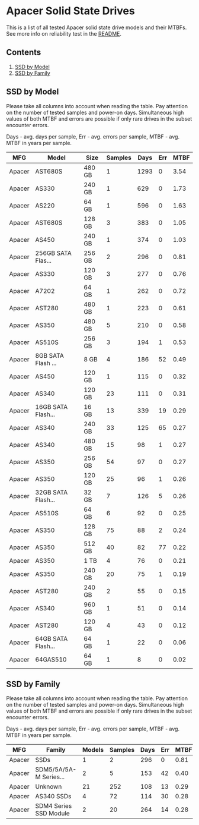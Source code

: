 Apacer Solid State Drives
=========================

This is a list of all tested Apacer solid state drive models and their MTBFs. See
more info on reliability test in the [README](https://github.com/linuxhw/SMART).

Contents
--------

1. [ SSD by Model  ](#ssd-by-model)
2. [ SSD by Family ](#ssd-by-family)

SSD by Model
------------

Please take all columns into account when reading the table. Pay attention on the
number of tested samples and power-on days. Simultaneous high values of both MTBF
and errors are possible if only rare drives in the subset encounter errors.

Days - avg. days per sample,
Err  - avg. errors per sample,
MTBF - avg. MTBF in years per sample.

| MFG       | Model              | Size   | Samples | Days  | Err   | MTBF |
|-----------|--------------------|--------|---------|-------|-------|------|
| Apacer    | AST680S            | 480 GB | 1       | 1293  | 0     | 3.54   |
| Apacer    | AS330              | 240 GB | 1       | 629   | 0     | 1.73   |
| Apacer    | AS220              | 64 GB  | 1       | 596   | 0     | 1.63   |
| Apacer    | AST680S            | 128 GB | 3       | 383   | 0     | 1.05   |
| Apacer    | AS450              | 240 GB | 1       | 374   | 0     | 1.03   |
| Apacer    | 256GB SATA Flas... | 256 GB | 2       | 296   | 0     | 0.81   |
| Apacer    | AS330              | 120 GB | 3       | 277   | 0     | 0.76   |
| Apacer    | A7202              | 64 GB  | 1       | 262   | 0     | 0.72   |
| Apacer    | AST280             | 480 GB | 1       | 223   | 0     | 0.61   |
| Apacer    | AS350              | 480 GB | 5       | 210   | 0     | 0.58   |
| Apacer    | AS510S             | 256 GB | 3       | 194   | 1     | 0.53   |
| Apacer    | 8GB SATA Flash ... | 8 GB   | 4       | 186   | 52    | 0.49   |
| Apacer    | AS450              | 120 GB | 1       | 115   | 0     | 0.32   |
| Apacer    | AS340              | 120 GB | 23      | 111   | 0     | 0.31   |
| Apacer    | 16GB SATA Flash... | 16 GB  | 13      | 339   | 19    | 0.29   |
| Apacer    | AS340              | 240 GB | 33      | 125   | 65    | 0.27   |
| Apacer    | AS340              | 480 GB | 15      | 98    | 1     | 0.27   |
| Apacer    | AS350              | 256 GB | 54      | 97    | 0     | 0.27   |
| Apacer    | AS350              | 120 GB | 25      | 96    | 1     | 0.26   |
| Apacer    | 32GB SATA Flash... | 32 GB  | 7       | 126   | 5     | 0.26   |
| Apacer    | AS510S             | 64 GB  | 6       | 92    | 0     | 0.25   |
| Apacer    | AS350              | 128 GB | 75      | 88    | 2     | 0.24   |
| Apacer    | AS350              | 512 GB | 40      | 82    | 77    | 0.22   |
| Apacer    | AS350              | 1 TB   | 4       | 76    | 0     | 0.21   |
| Apacer    | AS350              | 240 GB | 20      | 75    | 1     | 0.19   |
| Apacer    | AST280             | 240 GB | 2       | 55    | 0     | 0.15   |
| Apacer    | AS340              | 960 GB | 1       | 51    | 0     | 0.14   |
| Apacer    | AST280             | 120 GB | 4       | 43    | 0     | 0.12   |
| Apacer    | 64GB SATA Flash... | 64 GB  | 1       | 22    | 0     | 0.06   |
| Apacer    | 64GAS510           | 64 GB  | 1       | 8     | 0     | 0.02   |

SSD by Family
-------------

Please take all columns into account when reading the table. Pay attention on the
number of tested samples and power-on days. Simultaneous high values of both MTBF
and errors are possible if only rare drives in the subset encounter errors.

Days - avg. days per sample,
Err  - avg. errors per sample,
MTBF - avg. MTBF in years per sample.

| MFG       | Family                 | Models | Samples | Days  | Err   | MTBF |
|-----------|------------------------|--------|---------|-------|-------|------|
| Apacer    | SSDs                   | 1      | 2       | 296   | 0     | 0.81   |
| Apacer    | SDM5/5A/5A-M Series... | 2      | 5       | 153   | 42    | 0.40   |
| Apacer    | Unknown                | 21     | 252     | 108   | 13    | 0.29   |
| Apacer    | AS340 SSDs             | 4      | 72      | 114   | 30    | 0.28   |
| Apacer    | SDM4 Series SSD Module | 2      | 20      | 264   | 14    | 0.28   |
